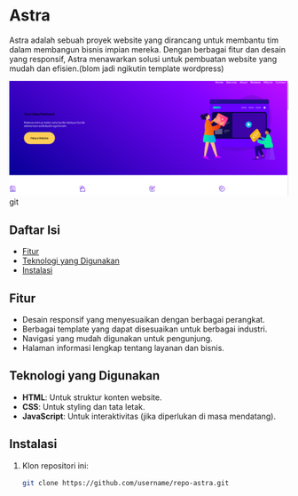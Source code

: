 # Astra

Astra adalah sebuah proyek website yang dirancang untuk membantu tim dalam membangun bisnis impian mereka. Dengan berbagai fitur dan desain yang responsif, Astra menawarkan solusi untuk pembuatan website yang mudah dan efisien.(blom jadi ngikutin template wordpress)

<img src="Screenshot_1.png">git

## Daftar Isi

- [Fitur](#fitur)
- [Teknologi yang Digunakan](#teknologi-yang-digunakan)
- [Instalasi](#instalasi)

## Fitur

- Desain responsif yang menyesuaikan dengan berbagai perangkat.
- Berbagai template yang dapat disesuaikan untuk berbagai industri.
- Navigasi yang mudah digunakan untuk pengunjung.
- Halaman informasi lengkap tentang layanan dan bisnis.

## Teknologi yang Digunakan

- **HTML**: Untuk struktur konten website.
- **CSS**: Untuk styling dan tata letak.
- **JavaScript**: Untuk interaktivitas (jika diperlukan di masa mendatang).

## Instalasi

1. Klon repositori ini:
   ```bash
   git clone https://github.com/username/repo-astra.git
